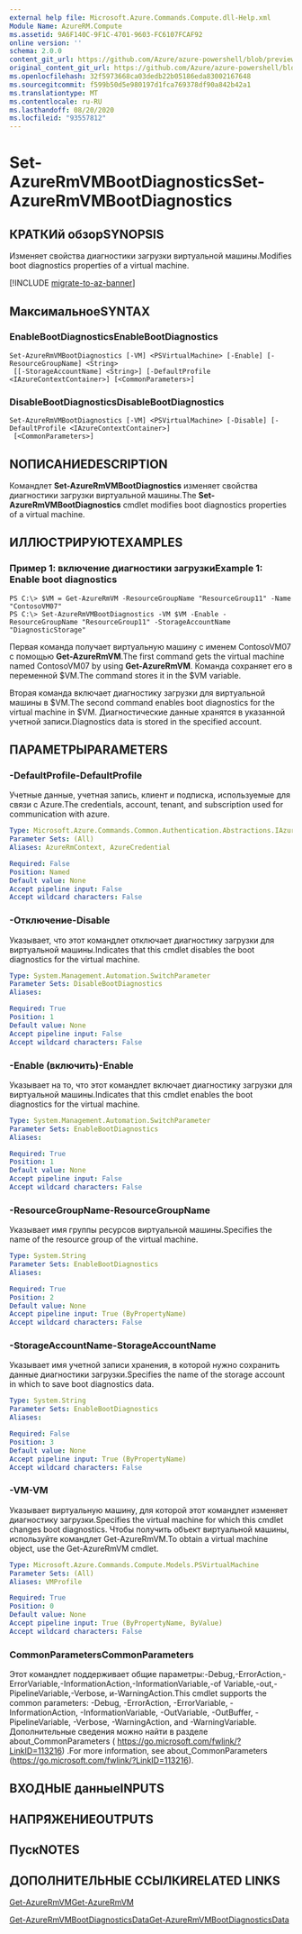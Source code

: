 ```yaml
---
external help file: Microsoft.Azure.Commands.Compute.dll-Help.xml
Module Name: AzureRM.Compute
ms.assetid: 9A6F140C-9F1C-4701-9603-FC6107FCAF92
online version: ''
schema: 2.0.0
content_git_url: https://github.com/Azure/azure-powershell/blob/preview/src/ResourceManager/Compute/Stack/Commands.Compute/help/Set-AzureRmVMBootDiagnostics.md
original_content_git_url: https://github.com/Azure/azure-powershell/blob/preview/src/ResourceManager/Compute/Stack/Commands.Compute/help/Set-AzureRmVMBootDiagnostics.md
ms.openlocfilehash: 32f5973668ca03dedb22b05186eda83002167648
ms.sourcegitcommit: f599b50d5e980197d1fca769378df90a842b42a1
ms.translationtype: MT
ms.contentlocale: ru-RU
ms.lasthandoff: 08/20/2020
ms.locfileid: "93557812"
---
```

# <span data-ttu-id="81e2d-101">Set-AzureRmVMBootDiagnostics</span><span class="sxs-lookup"><span data-stu-id="81e2d-101">Set-AzureRmVMBootDiagnostics</span></span>

## <span data-ttu-id="81e2d-102">КРАТКИй обзор</span><span class="sxs-lookup"><span data-stu-id="81e2d-102">SYNOPSIS</span></span>
<span data-ttu-id="81e2d-103">Изменяет свойства диагностики загрузки виртуальной машины.</span><span class="sxs-lookup"><span data-stu-id="81e2d-103">Modifies boot diagnostics properties of a virtual machine.</span></span>

[!INCLUDE [migrate-to-az-banner](../../includes/migrate-to-az-banner.md)]

## <span data-ttu-id="81e2d-104">Максимальное</span><span class="sxs-lookup"><span data-stu-id="81e2d-104">SYNTAX</span></span>

### <span data-ttu-id="81e2d-105">EnableBootDiagnostics</span><span class="sxs-lookup"><span data-stu-id="81e2d-105">EnableBootDiagnostics</span></span>
```
Set-AzureRmVMBootDiagnostics [-VM] <PSVirtualMachine> [-Enable] [-ResourceGroupName] <String>
 [[-StorageAccountName] <String>] [-DefaultProfile <IAzureContextContainer>] [<CommonParameters>]
```

### <span data-ttu-id="81e2d-106">DisableBootDiagnostics</span><span class="sxs-lookup"><span data-stu-id="81e2d-106">DisableBootDiagnostics</span></span>
```
Set-AzureRmVMBootDiagnostics [-VM] <PSVirtualMachine> [-Disable] [-DefaultProfile <IAzureContextContainer>]
 [<CommonParameters>]
```

## <span data-ttu-id="81e2d-107">NОПИСАНИЕ</span><span class="sxs-lookup"><span data-stu-id="81e2d-107">DESCRIPTION</span></span>
<span data-ttu-id="81e2d-108">Командлет **Set-AzureRmVMBootDiagnostics** изменяет свойства диагностики загрузки виртуальной машины.</span><span class="sxs-lookup"><span data-stu-id="81e2d-108">The **Set-AzureRmVMBootDiagnostics** cmdlet modifies boot diagnostics properties of a virtual machine.</span></span>

## <span data-ttu-id="81e2d-109">ИЛЛЮСТРИРУЮТ</span><span class="sxs-lookup"><span data-stu-id="81e2d-109">EXAMPLES</span></span>

### <span data-ttu-id="81e2d-110">Пример 1: включение диагностики загрузки</span><span class="sxs-lookup"><span data-stu-id="81e2d-110">Example 1: Enable boot diagnostics</span></span>
```
PS C:\> $VM = Get-AzureRmVM -ResourceGroupName "ResourceGroup11" -Name "ContosoVM07"
PS C:\> Set-AzureRmVMBootDiagnostics -VM $VM -Enable -ResourceGroupName "ResourceGroup11" -StorageAccountName "DiagnosticStorage"
```

<span data-ttu-id="81e2d-111">Первая команда получает виртуальную машину с именем ContosoVM07 с помощью **Get-AzureRmVM**.</span><span class="sxs-lookup"><span data-stu-id="81e2d-111">The first command gets the virtual machine named ContosoVM07 by using **Get-AzureRmVM**.</span></span>
<span data-ttu-id="81e2d-112">Команда сохраняет его в переменной $VM.</span><span class="sxs-lookup"><span data-stu-id="81e2d-112">The command stores it in the $VM variable.</span></span>

<span data-ttu-id="81e2d-113">Вторая команда включает диагностику загрузки для виртуальной машины в $VM.</span><span class="sxs-lookup"><span data-stu-id="81e2d-113">The second command enables boot diagnostics for the virtual machine in $VM.</span></span>
<span data-ttu-id="81e2d-114">Диагностические данные хранятся в указанной учетной записи.</span><span class="sxs-lookup"><span data-stu-id="81e2d-114">Diagnostics data is stored in the specified account.</span></span>

## <span data-ttu-id="81e2d-115">ПАРАМЕТРЫ</span><span class="sxs-lookup"><span data-stu-id="81e2d-115">PARAMETERS</span></span>

### <span data-ttu-id="81e2d-116">-DefaultProfile</span><span class="sxs-lookup"><span data-stu-id="81e2d-116">-DefaultProfile</span></span>
<span data-ttu-id="81e2d-117">Учетные данные, учетная запись, клиент и подписка, используемые для связи с Azure.</span><span class="sxs-lookup"><span data-stu-id="81e2d-117">The credentials, account, tenant, and subscription used for communication with azure.</span></span>

```yaml
Type: Microsoft.Azure.Commands.Common.Authentication.Abstractions.IAzureContextContainer
Parameter Sets: (All)
Aliases: AzureRmContext, AzureCredential

Required: False
Position: Named
Default value: None
Accept pipeline input: False
Accept wildcard characters: False
```

### <span data-ttu-id="81e2d-118">-Отключение</span><span class="sxs-lookup"><span data-stu-id="81e2d-118">-Disable</span></span>
<span data-ttu-id="81e2d-119">Указывает, что этот командлет отключает диагностику загрузки для виртуальной машины.</span><span class="sxs-lookup"><span data-stu-id="81e2d-119">Indicates that this cmdlet disables the boot diagnostics for the virtual machine.</span></span>

```yaml
Type: System.Management.Automation.SwitchParameter
Parameter Sets: DisableBootDiagnostics
Aliases: 

Required: True
Position: 1
Default value: None
Accept pipeline input: False
Accept wildcard characters: False
```

### <span data-ttu-id="81e2d-120">-Enable (включить)</span><span class="sxs-lookup"><span data-stu-id="81e2d-120">-Enable</span></span>
<span data-ttu-id="81e2d-121">Указывает на то, что этот командлет включает диагностику загрузки для виртуальной машины.</span><span class="sxs-lookup"><span data-stu-id="81e2d-121">Indicates that this cmdlet enables the boot diagnostics for the virtual machine.</span></span>

```yaml
Type: System.Management.Automation.SwitchParameter
Parameter Sets: EnableBootDiagnostics
Aliases: 

Required: True
Position: 1
Default value: None
Accept pipeline input: False
Accept wildcard characters: False
```

### <span data-ttu-id="81e2d-122">-ResourceGroupName</span><span class="sxs-lookup"><span data-stu-id="81e2d-122">-ResourceGroupName</span></span>
<span data-ttu-id="81e2d-123">Указывает имя группы ресурсов виртуальной машины.</span><span class="sxs-lookup"><span data-stu-id="81e2d-123">Specifies the name of the resource group of the virtual machine.</span></span>

```yaml
Type: System.String
Parameter Sets: EnableBootDiagnostics
Aliases: 

Required: True
Position: 2
Default value: None
Accept pipeline input: True (ByPropertyName)
Accept wildcard characters: False
```

### <span data-ttu-id="81e2d-124">-StorageAccountName</span><span class="sxs-lookup"><span data-stu-id="81e2d-124">-StorageAccountName</span></span>
<span data-ttu-id="81e2d-125">Указывает имя учетной записи хранения, в которой нужно сохранить данные диагностики загрузки.</span><span class="sxs-lookup"><span data-stu-id="81e2d-125">Specifies the name of the storage account in which to save boot diagnostics data.</span></span>

```yaml
Type: System.String
Parameter Sets: EnableBootDiagnostics
Aliases: 

Required: False
Position: 3
Default value: None
Accept pipeline input: True (ByPropertyName)
Accept wildcard characters: False
```

### <span data-ttu-id="81e2d-126">-VM</span><span class="sxs-lookup"><span data-stu-id="81e2d-126">-VM</span></span>
<span data-ttu-id="81e2d-127">Указывает виртуальную машину, для которой этот командлет изменяет диагностику загрузки.</span><span class="sxs-lookup"><span data-stu-id="81e2d-127">Specifies the virtual machine for which this cmdlet changes boot diagnostics.</span></span>
<span data-ttu-id="81e2d-128">Чтобы получить объект виртуальной машины, используйте командлет Get-AzureRmVM.</span><span class="sxs-lookup"><span data-stu-id="81e2d-128">To obtain a virtual machine object, use the Get-AzureRmVM cmdlet.</span></span>

```yaml
Type: Microsoft.Azure.Commands.Compute.Models.PSVirtualMachine
Parameter Sets: (All)
Aliases: VMProfile

Required: True
Position: 0
Default value: None
Accept pipeline input: True (ByPropertyName, ByValue)
Accept wildcard characters: False
```

### <span data-ttu-id="81e2d-129">CommonParameters</span><span class="sxs-lookup"><span data-stu-id="81e2d-129">CommonParameters</span></span>
<span data-ttu-id="81e2d-130">Этот командлет поддерживает общие параметры:-Debug,-ErrorAction,-ErrorVariable,-InformationAction,-InformationVariable,-of Variable,-out,-PipelineVariable,-Verbose, и-WarningAction.</span><span class="sxs-lookup"><span data-stu-id="81e2d-130">This cmdlet supports the common parameters: -Debug, -ErrorAction, -ErrorVariable, -InformationAction, -InformationVariable, -OutVariable, -OutBuffer, -PipelineVariable, -Verbose, -WarningAction, and -WarningVariable.</span></span> <span data-ttu-id="81e2d-131">Дополнительные сведения можно найти в разделе about_CommonParameters ( https://go.microsoft.com/fwlink/?LinkID=113216) .</span><span class="sxs-lookup"><span data-stu-id="81e2d-131">For more information, see about_CommonParameters (https://go.microsoft.com/fwlink/?LinkID=113216).</span></span>

## <span data-ttu-id="81e2d-132">ВХОДНЫЕ данные</span><span class="sxs-lookup"><span data-stu-id="81e2d-132">INPUTS</span></span>

## <span data-ttu-id="81e2d-133">НАПРЯЖЕНИЕ</span><span class="sxs-lookup"><span data-stu-id="81e2d-133">OUTPUTS</span></span>

## <span data-ttu-id="81e2d-134">Пуск</span><span class="sxs-lookup"><span data-stu-id="81e2d-134">NOTES</span></span>

## <span data-ttu-id="81e2d-135">ДОПОЛНИТЕЛЬНЫЕ ССЫЛКИ</span><span class="sxs-lookup"><span data-stu-id="81e2d-135">RELATED LINKS</span></span>

[<span data-ttu-id="81e2d-136">Get-AzureRmVM</span><span class="sxs-lookup"><span data-stu-id="81e2d-136">Get-AzureRmVM</span></span>](./Get-AzureRmVM.md)

[<span data-ttu-id="81e2d-137">Get-AzureRmVMBootDiagnosticsData</span><span class="sxs-lookup"><span data-stu-id="81e2d-137">Get-AzureRmVMBootDiagnosticsData</span></span>](./Get-AzureRmVMBootDiagnosticsData.md)


